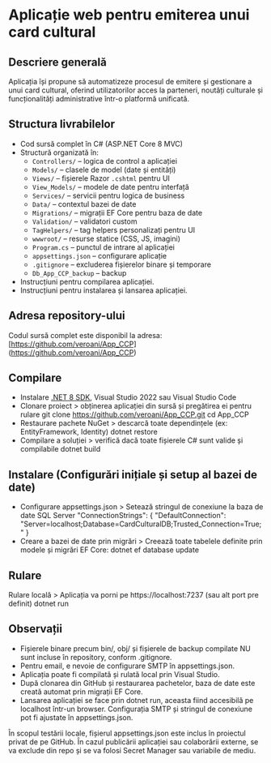 # Aplicație web pentru emiterea unui card cultural

## Descriere generală
Aplicația își propune să automatizeze procesul de emitere și gestionare a unui card cultural, oferind utilizatorilor acces la parteneri, noutăți culturale și funcționalități administrative într-o platformă unificată.

## Structura livrabilelor
- Cod sursă complet în C# (ASP.NET Core 8 MVC)
- Structură organizată în:
  - `Controllers/` – logica de control a aplicației
  - `Models/` – clasele de model (date și entități)
  - `Views/` – fișierele Razor `.cshtml` pentru UI
  - `View_Models/` – modele de date pentru interfață
  - `Services/` – servicii pentru logica de business
  - `Data/` – contextul bazei de date
  - `Migrations/` – migrații EF Core pentru baza de date
  - `Validation/` – validatori custom
  - `TagHelpers/` – tag helpers personalizați pentru UI
  - `wwwroot/` – resurse statice (CSS, JS, imagini)
  - `Program.cs` – punctul de intrare al aplicației
  - `appsettings.json` – configurare aplicație
  - `.gitignore` – excluderea fișierelor binare și temporare
  - `Db_App_CCP_backup` – backup 
- Instrucțiuni pentru compilarea aplicației.
- Instrucțiuni pentru instalarea și lansarea aplicației.

## Adresa repository-ului
Codul sursă complet este disponibil la adresa: [https://github.com/veroani/App_CCP] (https://github.com/veroani/App_CCP)

## Compilare
- Instalare [.NET 8 SDK](https://dotnet.microsoft.com/en-us/download/dotnet/8.0), Visual Studio 2022 sau Visual Studio Code
- Clonare proiect > obținerea aplicației din sursă și pregătirea ei pentru rulare
git clone https://github.com/veroani/App_CCP.git
cd App_CCP
- Restaurare pachete NuGet > descarcă toate dependințele (ex: EntityFramework, Identity)
dotnet restore
- Compilare a soluției > verifică dacă toate fișierele C# sunt valide și compilabile
dotnet build

## Instalare (Configurări inițiale și setup al bazei de date)
- Configurare appsettings.json > Setează stringul de conexiune la baza de date SQL Server
"ConnectionStrings": {
  "DefaultConnection": "Server=localhost;Database=CardCulturalDB;Trusted_Connection=True;"
}
- Creare a bazei de date prin migrări > Creează toate tabelele definite prin modele și migrări EF Core:
dotnet ef database update

## Rulare
Rulare locală > Aplicația va porni pe https://localhost:7237 (sau alt port pre definit) 
dotnet run

## Observații 
- Fișierele binare precum bin/, obj/ și fișierele de backup compilate NU sunt incluse în repository, conform .gitignore.
- Pentru email, e nevoie de configurare SMTP în appsettings.json.
- Aplicația poate fi compilată și rulată local prin Visual Studio. 
- După clonarea din GitHub și restaurarea pachetelor, baza de date este creată automat prin migrații EF Core. 
- Lansarea aplicației se face prin dotnet run, aceasta fiind accesibilă pe localhost într-un browser. Configurația SMTP și stringul de conexiune pot fi ajustate în appsettings.json.
  
În scopul testării locale, fișierul appsettings.json este inclus în proiectul privat de pe GitHub. În cazul publicării aplicației sau colaborării externe, se va exclude din repo și se va folosi Secret Manager sau variabile de mediu.
